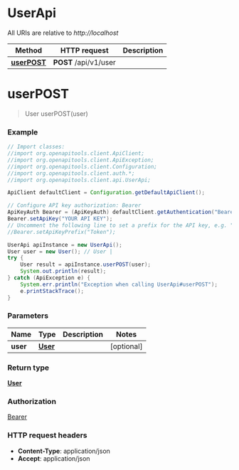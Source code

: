 # UserApi

All URIs are relative to *http://localhost*

Method | HTTP request | Description
------------- | ------------- | -------------
[**userPOST**](UserApi.md#userPOST) | **POST** /api/v1/user | 


<a name="userPOST"></a>
# **userPOST**
> User userPOST(user)



### Example
```java
// Import classes:
//import org.openapitools.client.ApiClient;
//import org.openapitools.client.ApiException;
//import org.openapitools.client.Configuration;
//import org.openapitools.client.auth.*;
//import org.openapitools.client.api.UserApi;

ApiClient defaultClient = Configuration.getDefaultApiClient();

// Configure API key authorization: Bearer
ApiKeyAuth Bearer = (ApiKeyAuth) defaultClient.getAuthentication("Bearer");
Bearer.setApiKey("YOUR API KEY");
// Uncomment the following line to set a prefix for the API key, e.g. "Token" (defaults to null)
//Bearer.setApiKeyPrefix("Token");

UserApi apiInstance = new UserApi();
User user = new User(); // User | 
try {
    User result = apiInstance.userPOST(user);
    System.out.println(result);
} catch (ApiException e) {
    System.err.println("Exception when calling UserApi#userPOST");
    e.printStackTrace();
}
```

### Parameters

Name | Type | Description  | Notes
------------- | ------------- | ------------- | -------------
 **user** | [**User**](User.md)|  | [optional]

### Return type

[**User**](User.md)

### Authorization

[Bearer](../README.md#Bearer)

### HTTP request headers

 - **Content-Type**: application/json
 - **Accept**: application/json

